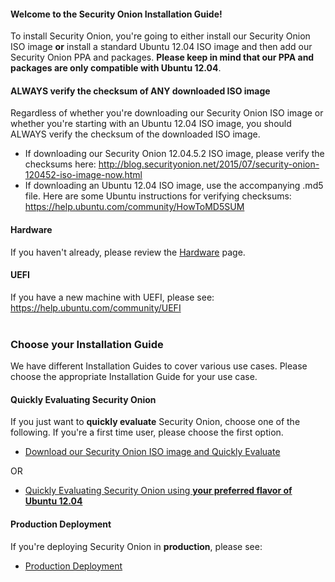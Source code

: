 #### Welcome to the Security Onion Installation Guide! ####

To install Security Onion, you're going to either install our Security Onion ISO image **or** install a standard Ubuntu 12.04 ISO image and then add our Security Onion PPA and packages.  **Please keep in mind that our PPA and packages are only compatible with Ubuntu 12.04**.

#### ALWAYS verify the checksum of ANY downloaded ISO image ####
Regardless of whether you're downloading our Security Onion ISO image or whether you're starting with an Ubuntu 12.04 ISO image, you should ALWAYS verify the checksum of the downloaded ISO image.
  * If downloading our Security Onion 12.04.5.2 ISO image, please verify the checksums here:
http://blog.securityonion.net/2015/07/security-onion-120452-iso-image-now.html
  * If downloading an Ubuntu 12.04 ISO image, use the accompanying .md5 file.
Here are some Ubuntu instructions for verifying checksums:
https://help.ubuntu.com/community/HowToMD5SUM

#### Hardware ####
If you haven't already, please review the [Hardware](Hardware) page.

#### UEFI ####
If you have a new machine with UEFI, please see:
https://help.ubuntu.com/community/UEFI
<br>
<br>
### Choose your Installation Guide ###
We have different Installation Guides to cover various use cases.  Please choose the appropriate Installation Guide for your use case.

#### Quickly Evaluating Security Onion ####
If you just want to **quickly evaluate** Security Onion, choose one of the following.  If you're a first time user, please choose the first option.

  * [Download our Security Onion ISO image and Quickly Evaluate](QuickISOImage)

OR

  * [Quickly Evaluating Security Onion using **your preferred flavor of Ubuntu 12.04**](InstallingOnUbuntu)

#### Production Deployment ####
If you're deploying Security Onion in **production**, please see:
  * [Production Deployment](ProductionDeployment)